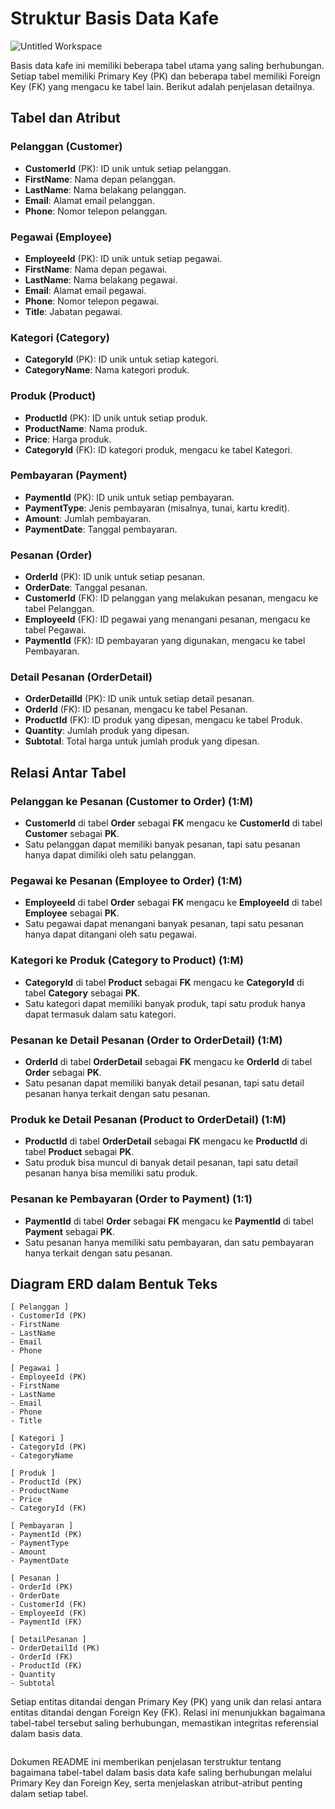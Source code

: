 
# Struktur Basis Data Kafe
![Untitled Workspace](https://github.com/user-attachments/assets/ac925bad-7590-4fb2-91d5-75cfbf821328)

Basis data kafe ini memiliki beberapa tabel utama yang saling berhubungan. Setiap tabel memiliki Primary Key (PK) dan beberapa tabel memiliki Foreign Key (FK) yang mengacu ke tabel lain. Berikut adalah penjelasan detailnya.

## Tabel dan Atribut

### Pelanggan (Customer)
- **CustomerId** (PK): ID unik untuk setiap pelanggan.
- **FirstName**: Nama depan pelanggan.
- **LastName**: Nama belakang pelanggan.
- **Email**: Alamat email pelanggan.
- **Phone**: Nomor telepon pelanggan.

### Pegawai (Employee)
- **EmployeeId** (PK): ID unik untuk setiap pegawai.
- **FirstName**: Nama depan pegawai.
- **LastName**: Nama belakang pegawai.
- **Email**: Alamat email pegawai.
- **Phone**: Nomor telepon pegawai.
- **Title**: Jabatan pegawai.

### Kategori (Category)
- **CategoryId** (PK): ID unik untuk setiap kategori.
- **CategoryName**: Nama kategori produk.

### Produk (Product)
- **ProductId** (PK): ID unik untuk setiap produk.
- **ProductName**: Nama produk.
- **Price**: Harga produk.
- **CategoryId** (FK): ID kategori produk, mengacu ke tabel Kategori.

### Pembayaran (Payment)
- **PaymentId** (PK): ID unik untuk setiap pembayaran.
- **PaymentType**: Jenis pembayaran (misalnya, tunai, kartu kredit).
- **Amount**: Jumlah pembayaran.
- **PaymentDate**: Tanggal pembayaran.

### Pesanan (Order)
- **OrderId** (PK): ID unik untuk setiap pesanan.
- **OrderDate**: Tanggal pesanan.
- **CustomerId** (FK): ID pelanggan yang melakukan pesanan, mengacu ke tabel Pelanggan.
- **EmployeeId** (FK): ID pegawai yang menangani pesanan, mengacu ke tabel Pegawai.
- **PaymentId** (FK): ID pembayaran yang digunakan, mengacu ke tabel Pembayaran.

### Detail Pesanan (OrderDetail)
- **OrderDetailId** (PK): ID unik untuk setiap detail pesanan.
- **OrderId** (FK): ID pesanan, mengacu ke tabel Pesanan.
- **ProductId** (FK): ID produk yang dipesan, mengacu ke tabel Produk.
- **Quantity**: Jumlah produk yang dipesan.
- **Subtotal**: Total harga untuk jumlah produk yang dipesan.

## Relasi Antar Tabel

### Pelanggan ke Pesanan (Customer to Order) (1:M)
- **CustomerId** di tabel **Order** sebagai **FK** mengacu ke **CustomerId** di tabel **Customer** sebagai **PK**.
- Satu pelanggan dapat memiliki banyak pesanan, tapi satu pesanan hanya dapat dimiliki oleh satu pelanggan.

### Pegawai ke Pesanan (Employee to Order) (1:M)
- **EmployeeId** di tabel **Order** sebagai **FK** mengacu ke **EmployeeId** di tabel **Employee** sebagai **PK**.
- Satu pegawai dapat menangani banyak pesanan, tapi satu pesanan hanya dapat ditangani oleh satu pegawai.

### Kategori ke Produk (Category to Product) (1:M)
- **CategoryId** di tabel **Product** sebagai **FK** mengacu ke **CategoryId** di tabel **Category** sebagai **PK**.
- Satu kategori dapat memiliki banyak produk, tapi satu produk hanya dapat termasuk dalam satu kategori.

### Pesanan ke Detail Pesanan (Order to OrderDetail) (1:M)
- **OrderId** di tabel **OrderDetail** sebagai **FK** mengacu ke **OrderId** di tabel **Order** sebagai **PK**.
- Satu pesanan dapat memiliki banyak detail pesanan, tapi satu detail pesanan hanya terkait dengan satu pesanan.

### Produk ke Detail Pesanan (Product to OrderDetail) (1:M)
- **ProductId** di tabel **OrderDetail** sebagai **FK** mengacu ke **ProductId** di tabel **Product** sebagai **PK**.
- Satu produk bisa muncul di banyak detail pesanan, tapi satu detail pesanan hanya bisa memiliki satu produk.

### Pesanan ke Pembayaran (Order to Payment) (1:1)
- **PaymentId** di tabel **Order** sebagai **FK** mengacu ke **PaymentId** di tabel **Payment** sebagai **PK**.
- Satu pesanan hanya memiliki satu pembayaran, dan satu pembayaran hanya terkait dengan satu pesanan.

## Diagram ERD dalam Bentuk Teks

```plaintext
[ Pelanggan ]
- CustomerId (PK)
- FirstName
- LastName
- Email
- Phone

[ Pegawai ]
- EmployeeId (PK)
- FirstName
- LastName
- Email
- Phone
- Title

[ Kategori ]
- CategoryId (PK)
- CategoryName

[ Produk ]
- ProductId (PK)
- ProductName
- Price
- CategoryId (FK)

[ Pembayaran ]
- PaymentId (PK)
- PaymentType
- Amount
- PaymentDate

[ Pesanan ]
- OrderId (PK)
- OrderDate
- CustomerId (FK)
- EmployeeId (FK)
- PaymentId (FK)

[ DetailPesanan ]
- OrderDetailId (PK)
- OrderId (FK)
- ProductId (FK)
- Quantity
- Subtotal
```

Setiap entitas ditandai dengan Primary Key (PK) yang unik dan relasi antara entitas ditandai dengan Foreign Key (FK). Relasi ini menunjukkan bagaimana tabel-tabel tersebut saling berhubungan, memastikan integritas referensial dalam basis data.
```
```

Dokumen README ini memberikan penjelasan terstruktur tentang bagaimana tabel-tabel dalam basis data kafe saling berhubungan melalui Primary Key dan Foreign Key, serta menjelaskan atribut-atribut penting dalam setiap tabel.
